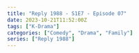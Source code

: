 ```yaml
---
title: "Reply 1988 - S1E7 - Episode 07"
date: 2023-10-21T11:52:00Z
tags: ["K-Drama"]
categories: ["Comedy", "Drama", "Family"]
series: ["Reply 1988"]
---
```



<mux-player stream-type="on-demand"
  src="https://kp3d-my.sharepoint.com/personal/ryoo_kp3d_onmicrosoft_com/_layouts/15/download.aspx?share=ERe7SF3eoCxLg2HHvORJK2UBf7kI6u8Cv_cRYgXbS0eQlg" prefer-playback="mse" controls>
  </mux-player>
  
  
  <script src="https://cdn.jsdelivr.net/npm/@mux/mux-player"></script>
  
 <script type="application/ld+json">
 {
  "@context": "https://schema.org/",
  "@type": "VideoObject",
  "name": "Reply 1988 - S1E7 - Episode 07",
  "contentUrl": "https://stream.mux.com/4BJwOaVopEH1PpqukOPeaGcN300M4xJExZrWQFHnfS02A.m3u8",
  "thumbnailUrl": "https://www.themoviedb.org/t/p/original/oDEPqQstDYUHUxzyHotV8yrnzGk.jpg?width=314&fit_mode=preserve&time=25",
  "uploadDate": "2023-10-21T11:52:00Z",
}

</script>